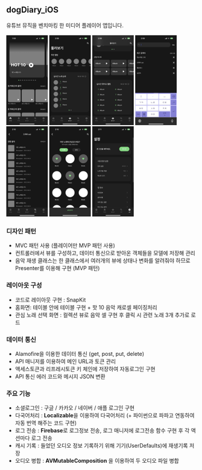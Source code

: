 ## dogDiary_iOS
유튜브 뮤직을 벤치마킹 한 미디어 플레이어 앱입니다.<br/><br/>
<img src="https://raw.githubusercontent.com/nasneyland/nasneyland/main/mediaplayer/mediaplayer_01.jpg"  width="110"> <img src="https://raw.githubusercontent.com/nasneyland/nasneyland/main/mediaplayer/mediaplayer_02.jpg"  width="110">
<img src="https://raw.githubusercontent.com/nasneyland/nasneyland/main/mediaplayer/mediaplayer_03.jpg"  width="110">
<img src="https://raw.githubusercontent.com/nasneyland/nasneyland/main/mediaplayer/mediaplayer_04.jpg"  width="110">
<img src="https://raw.githubusercontent.com/nasneyland/nasneyland/main/mediaplayer/mediaplayer_05.jpg"  width="110">
<img src="https://raw.githubusercontent.com/nasneyland/nasneyland/main/mediaplayer/mediaplayer_06.jpg"  width="110">
<img src="https://raw.githubusercontent.com/nasneyland/nasneyland/main/mediaplayer/mediaplayer_07.jpg"  width="110"><br/>

### 디자인 패턴
- MVC 패턴 사용 (플레이어만 MVP 패턴 사용)
- 컨트롤러에서 뷰를 구성하고, 데이터 통신으로 받아온 객체들을 모델에 저장해 관리
- 음악 재생 클래스는 한 클래스에서 여러개의 뷰에 상태나 변화를 알려줘야 하므로 Presenter를 이용해 구현 (MVP 패턴)

### 레이아웃 구성
- 코드로 레이아웃 구현 : SnapKit
- 홈화면: 테이블 안에 테이블 구현 + 핫 10 음악 캐로셀 페이징처리
- 관심 노래 선택 화면 : 컬렉션 뷰로 음악 셀 구현 후 클릭 시 관련 노래 3개 추가로 로드

### 데이터 통신
- Alamofire을 이용한 데이터 통신 (get, post, put, delete)
- API 매니저를 이용하여 메인 URL과 토큰 관리
- 액세스토큰과 리프레시토큰 키 체인에 저장하여 자동로그인 구현
- API 통신 에러 코드와 메시지 JSON 변환

### 주요 기능
- 소셜로그인 : 구글 / 카카오 / 네이버 / 애플 로그인 구현
- 다국어처리 : **Localizable**을 이용하여 다국어처리 (+ 파이썬으로 파파고 연동하여 자동 번역 해주는 코드 구현)
- 로그 전송 : **Firebase**로 로그정보 전송, 로그 매니저에 로그전송 함수 구현 후 각 액션마다 로그 전송
- 캐시 기록 : 들었던 오디오 정보 기록하기 위해 기기(UserDefaults)에 재생기록 저장
- 오디오 병합 : **AVMutableComposition** 을 이용하여 두 오디오 파일 병합
